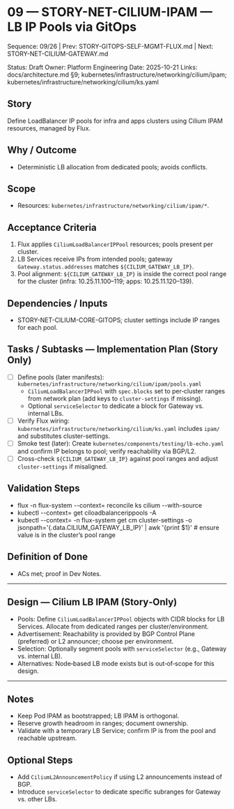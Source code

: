 # 09 — STORY-NET-CILIUM-IPAM — LB IP Pools via GitOps

Sequence: 09/26 | Prev: STORY-GITOPS-SELF-MGMT-FLUX.md | Next: STORY-NET-CILIUM-GATEWAY.md

Status: Draft
Owner: Platform Engineering
Date: 2025-10-21
Links: docs/architecture.md §9; kubernetes/infrastructure/networking/cilium/ipam; kubernetes/infrastructure/networking/cilium/ks.yaml

## Story
Define LoadBalancer IP pools for infra and apps clusters using Cilium IPAM resources, managed by Flux.

## Why / Outcome
- Deterministic LB allocation from dedicated pools; avoids conflicts.

## Scope
- Resources: `kubernetes/infrastructure/networking/cilium/ipam/*`.

## Acceptance Criteria
1) Flux applies `CiliumLoadBalancerIPPool` resources; pools present per cluster.
2) LB Services receive IPs from intended pools; gateway `Gateway.status.addresses` matches `${CILIUM_GATEWAY_LB_IP}`.
3) Pool alignment: `${CILIUM_GATEWAY_LB_IP}` is inside the correct pool range for the cluster (infra: 10.25.11.100–119; apps: 10.25.11.120–139).

## Dependencies / Inputs
- STORY-NET-CILIUM-CORE-GITOPS; cluster settings include IP ranges for each pool.

## Tasks / Subtasks — Implementation Plan (Story Only)
- [ ] Define pools (later manifests): `kubernetes/infrastructure/networking/cilium/ipam/pools.yaml`
  - `CiliumLoadBalancerIPPool` with `spec.blocks` set to per‑cluster ranges from network plan (add keys to `cluster-settings` if missing).
  - Optional `serviceSelector` to dedicate a block for Gateway vs. internal LBs.
- [ ] Verify Flux wiring: `kubernetes/infrastructure/networking/cilium/ks.yaml` includes `ipam/` and substitutes cluster-settings.
- [ ] Smoke test (later): Create `kubernetes/components/testing/lb-echo.yaml` and confirm IP belongs to pool; verify reachability via BGP/L2.
- [ ] Cross-check `${CILIUM_GATEWAY_LB_IP}` against pool ranges and adjust `cluster-settings` if misaligned.

## Validation Steps
- flux -n flux-system --context=<ctx> reconcile ks cilium --with-source
- kubectl --context=<ctx> get ciloadbalancerippools -A
- kubectl --context=<ctx> -n flux-system get cm cluster-settings -o jsonpath='{.data.CILIUM_GATEWAY_LB_IP}' | awk '{print $1}'  # ensure value is in the cluster’s pool range

## Definition of Done
- ACs met; proof in Dev Notes.

---

## Design — Cilium LB IPAM (Story‑Only)

- Pools: Define `CiliumLoadBalancerIPPool` objects with CIDR blocks for LB Services. Allocate from dedicated ranges per cluster/environment.
- Advertisement: Reachability is provided by BGP Control Plane (preferred) or L2 announcer; choose per environment.
- Selection: Optionally segment pools with `serviceSelector` (e.g., Gateway vs. internal LB).
- Alternatives: Node‑based LB mode exists but is out‑of‑scope for this design.
---

## Notes
- Keep Pod IPAM as bootstrapped; LB IPAM is orthogonal.
- Reserve growth headroom in ranges; document ownership.
- Validate with a temporary LB Service; confirm IP is from the pool and reachable upstream.

## Optional Steps
- Add `CiliumL2AnnouncementPolicy` if using L2 announcements instead of BGP.
- Introduce `serviceSelector` to dedicate specific subranges for Gateway vs. other LBs.
